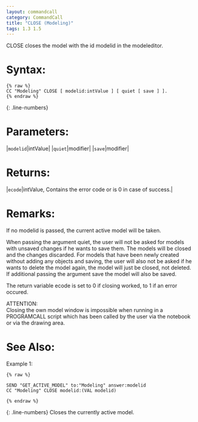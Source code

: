 ```yaml
---
layout: commandcall
category: CommandCall
title: "CLOSE (Modeling)"
tags: 1.3 1.5
---
```


CLOSE closes the model with the id modelid in the modeleditor.

# Syntax:  

```adoscript
{% raw %}
CC "Modeling" CLOSE [ modelid:intValue ] [ quiet [ save ] ].
{% endraw %}
```
{: .line-numbers}


# Parameters:  

|`modelid`|intValue|
|`quiet`|modifier|
|`save`|modifier|

# Returns:  

|`ecode`|intValue, Contains the error code or is 0 in case of success.|


# Remarks:

If no modelid is passed, the current active model will be taken.

When passing the argument quiet, the user will not be asked for models with unsaved changes if he wants to save them. The models will be closed and the changes discarded. For models that have been newly created without adding any objects and saving, the user will also not be asked if he wants to delete the model again, the model will just be closed, not deleted.  
If additional passing the argument save the model will also be saved.

The return variable ecode is set to 0 if closing worked, to 1 if an error occured.

ATTENTION:  
Closing the own model window is impossible when running in a PROGRAMCALL script which has been called by the user via the notebook or via the drawing area.

# See Also:  



Example 1:

```adoscript
{% raw %}

SEND "GET_ACTIVE_MODEL" to:"Modeling" answer:modelid
CC "Modeling" CLOSE modelid:(VAL modelid)

{% endraw %}
```
{: .line-numbers}
Closes the currently active model.

